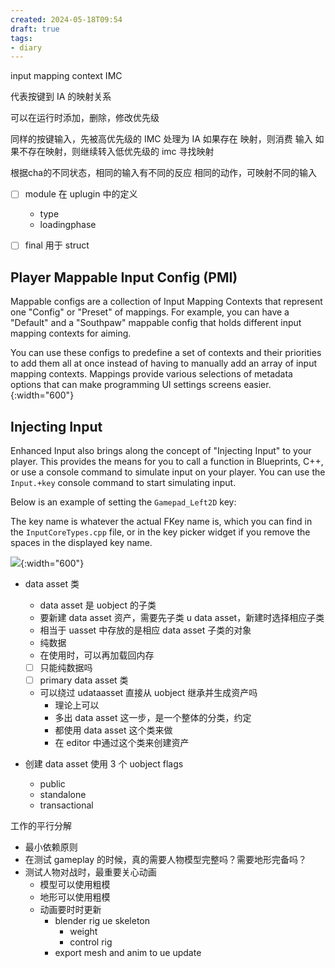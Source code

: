 ```yaml
---
created: 2024-05-18T09:54
draft: true
tags:
- diary
---
```


input mapping context IMC

代表按键到 IA 的映射关系

可以在运行时添加，删除，修改优先级

同样的按键输入，先被高优先级的 IMC 处理为 IA
如果存在 映射，则消费 输入
如果不存在映射，则继续转入低优先级的 imc 寻找映射

根据cha的不同状态，相同的输入有不同的反应
相同的动作，可映射不同的输入




- [ ] module 在 uplugin 中的定义
	- type
	- loadingphase


- [ ] final 用于 struct


## Player Mappable Input Config (PMI)
 
Mappable configs are a collection of Input Mapping Contexts that represent one "Config" or "Preset" of mappings. For example, you can have a "Default" and a "Southpaw" mappable config that holds different input mapping contexts for aiming.  
 
You can use these configs to predefine a set of contexts and their priorities to add them all at once instead of having to manually add an array of input mapping contexts. Mappings provide various selections of metadata options that can make programming UI settings screens easier. 
 {:width="600"}
 
## Injecting Input
 
Enhanced Input also brings along the concept of "Injecting Input" to your player. This provides the means for you to call a function in Blueprints, C++, or use a console command to simulate input on your player.  You can use the `Input.+key` console command to start simulating input. 
 
Below is an example of setting the `Gamepad_Left2D` key:


The key name is whatever the actual FKey name is, which you can find in the `InputCoreTypes.cpp` file, or in the key picker widget if you remove the spaces in the displayed key name. 
	 
![](https://d1iv7db44yhgxn.cloudfront.net/documentation/images/93da3603-f70d-4191-a33e-59a907d2833b/image_17.png){:width="600"}
 



- data asset 类
	- data asset 是 uobject 的子类
	- 要新建 data asset 资产，需要先子类 u data asset，新建时选择相应子类
	- 相当于 uasset 中存放的是相应 data asset 子类的对象
	- 纯数据
	- 在使用时，可以再加载回内存
	- [ ] 只能纯数据吗
	- [ ] primary data asset 类
	- 可以绕过 udataasset 直接从 uobject 继承并生成资产吗
		- 理论上可以
		- 多出 data asset 这一步，是一个整体的分类，约定
		- 都使用 data asset 这个类来做
		- 在 editor 中通过这个类来创建资产

- 创建 data asset 使用 3 个 uobject flags
	- public
	- standalone
	- transactional



工作的平行分解
- 最小依赖原则
- 在测试 gameplay 的时候，真的需要人物模型完整吗？需要地形完备吗？
- 测试人物对战时，最重要关心动画
	- 模型可以使用粗模
	- 地形可以使用粗模
	- 动画要时时更新
		- blender rig ue skeleton
			- weight
			- control rig
		- export mesh and anim to ue update